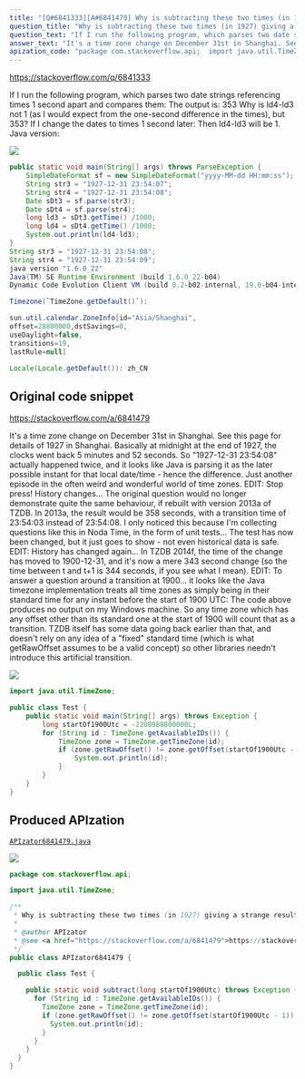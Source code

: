 ```yaml
---
title: "[Q#6841333][A#6841479] Why is subtracting these two times (in 1927) giving a strange result?"
question_title: "Why is subtracting these two times (in 1927) giving a strange result?"
question_text: "If I run the following program, which parses two date strings referencing times 1 second apart and compares them: The output is: 353 Why is ld4-ld3 not 1 (as I would expect from the one-second difference in the times), but 353? If I change the dates to times 1 second later: Then ld4-ld3 will be 1. Java version:"
answer_text: "It's a time zone change on December 31st in Shanghai. See this page for details of 1927 in Shanghai. Basically at midnight at the end of 1927, the clocks went back 5 minutes and 52 seconds. So \"1927-12-31 23:54:08\" actually happened twice, and it looks like Java is parsing it as the later possible instant for that local date/time - hence the difference. Just another episode in the often weird and wonderful world of time zones. EDIT: Stop press! History changes... The original question would no longer demonstrate quite the same behaviour, if rebuilt with version 2013a of TZDB. In 2013a, the result would be 358 seconds, with a transition time of 23:54:03 instead of 23:54:08. I only noticed this because I'm collecting questions like this in Noda Time, in the form of unit tests... The test has now been changed, but it just goes to show - not even historical data is safe. EDIT: History has changed again... In TZDB 2014f, the time of the change has moved to 1900-12-31, and it's now a mere 343 second change (so the time between t and t+1 is 344 seconds, if you see what I mean). EDIT: To answer a question around a transition at 1900... it looks like the Java timezone implementation treats all time zones as simply being in their standard time for any instant before the start of 1900 UTC: The code above produces no output on my Windows machine. So any time zone which has any offset other than its standard one at the start of 1900 will count that as a transition. TZDB itself has some data going back earlier than that, and doesn't rely on any idea of a \"fixed\" standard time (which is what getRawOffset assumes to be a valid concept) so other libraries needn't introduce this artificial transition."
apization_code: "package com.stackoverflow.api;  import java.util.TimeZone;  /**  * Why is subtracting these two times (in 1927) giving a strange result?  *  * @author APIzator  * @see <a href=\"https://stackoverflow.com/a/6841479\">https://stackoverflow.com/a/6841479</a>  */ public class APIzator6841479 {    public class Test {      public static void subtract(long startOf1900Utc) throws Exception {       for (String id : TimeZone.getAvailableIDs()) {         TimeZone zone = TimeZone.getTimeZone(id);         if (zone.getRawOffset() != zone.getOffset(startOf1900Utc - 1)) {           System.out.println(id);         }       }     }   } }"
---
```


https://stackoverflow.com/q/6841333

If I run the following program, which parses two date strings referencing times 1 second apart and compares them:
The output is:
353
Why is ld4-ld3 not 1 (as I would expect from the one-second difference in the times), but 353?
If I change the dates to times 1 second later:
Then ld4-ld3 will be 1.
Java version:


<div class="code-logo"><img src="/stackoverflow.png" /></div>

```java
public static void main(String[] args) throws ParseException {
    SimpleDateFormat sf = new SimpleDateFormat("yyyy-MM-dd HH:mm:ss");  
    String str3 = "1927-12-31 23:54:07";  
    String str4 = "1927-12-31 23:54:08";  
    Date sDt3 = sf.parse(str3);  
    Date sDt4 = sf.parse(str4);  
    long ld3 = sDt3.getTime() /1000;  
    long ld4 = sDt4.getTime() /1000;
    System.out.println(ld4-ld3);
}
String str3 = "1927-12-31 23:54:08";  
String str4 = "1927-12-31 23:54:09";
java version "1.6.0_22"
Java(TM) SE Runtime Environment (build 1.6.0_22-b04)
Dynamic Code Evolution Client VM (build 0.2-b02-internal, 19.0-b04-internal, mixed mode)

Timezone(`TimeZone.getDefault()`):

sun.util.calendar.ZoneInfo[id="Asia/Shanghai",
offset=28800000,dstSavings=0,
useDaylight=false,
transitions=19,
lastRule=null]

Locale(Locale.getDefault()): zh_CN
```


## Original code snippet

https://stackoverflow.com/a/6841479

It&#x27;s a time zone change on December 31st in Shanghai.
See this page for details of 1927 in Shanghai. Basically at midnight at the end of 1927, the clocks went back 5 minutes and 52 seconds. So &quot;1927-12-31 23:54:08&quot; actually happened twice, and it looks like Java is parsing it as the later possible instant for that local date/time - hence the difference.
Just another episode in the often weird and wonderful world of time zones.
EDIT: Stop press! History changes...
The original question would no longer demonstrate quite the same behaviour, if rebuilt with version 2013a of TZDB. In 2013a, the result would be 358 seconds, with a transition time of 23:54:03 instead of 23:54:08.
I only noticed this because I&#x27;m collecting questions like this in Noda Time, in the form of unit tests... The test has now been changed, but it just goes to show - not even historical data is safe.
EDIT: History has changed again...
In TZDB 2014f, the time of the change has moved to 1900-12-31, and it&#x27;s now a mere 343 second change (so the time between t and t+1 is 344 seconds, if you see what I mean).
EDIT: To answer a question around a transition at 1900... it looks like the Java timezone implementation treats all time zones as simply being in their standard time for any instant before the start of 1900 UTC:
The code above produces no output on my Windows machine. So any time zone which has any offset other than its standard one at the start of 1900 will count that as a transition. TZDB itself has some data going back earlier than that, and doesn&#x27;t rely on any idea of a &quot;fixed&quot; standard time (which is what getRawOffset assumes to be a valid concept) so other libraries needn&#x27;t introduce this artificial transition.

<div class="code-logo"><img src="/stackoverflow.png" /></div>

```java
import java.util.TimeZone;

public class Test {
    public static void main(String[] args) throws Exception {
        long startOf1900Utc = -2208988800000L;
        for (String id : TimeZone.getAvailableIDs()) {
            TimeZone zone = TimeZone.getTimeZone(id);
            if (zone.getRawOffset() != zone.getOffset(startOf1900Utc - 1)) {
                System.out.println(id);
            }
        }
    }
}
```

## Produced APIzation

[`APIzator6841479.java`](https://github.com/pasqualesalza/apization-temp-data/raw/master/search/APIzator6841479.java)

<div class="code-logo"><img src="/apizator.png" /></div>

```java
package com.stackoverflow.api;

import java.util.TimeZone;

/**
 * Why is subtracting these two times (in 1927) giving a strange result?
 *
 * @author APIzator
 * @see <a href="https://stackoverflow.com/a/6841479">https://stackoverflow.com/a/6841479</a>
 */
public class APIzator6841479 {

  public class Test {

    public static void subtract(long startOf1900Utc) throws Exception {
      for (String id : TimeZone.getAvailableIDs()) {
        TimeZone zone = TimeZone.getTimeZone(id);
        if (zone.getRawOffset() != zone.getOffset(startOf1900Utc - 1)) {
          System.out.println(id);
        }
      }
    }
  }
}

```